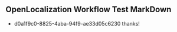 ## OpenLocalization Workflow Test MarkDown
* d0a1f9c0-8825-4aba-94f9-ae33d05c6230 
thanks!<!--HONumber=Mar16_HO2-->
